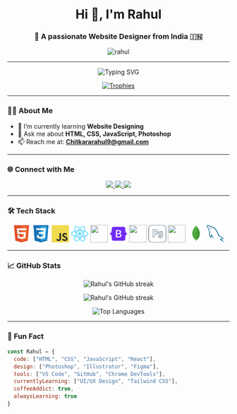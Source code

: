 <!-- Header Section -->
<h1 align="center">Hi 👋, I'm Rahul</h1>
<h3 align="center">🚀 A passionate Website Designer from India 🇮🇳</h3>

<p align="center">
  <img src="https://komarev.com/ghpvc/?username=rahul&label=Profile%20views&color=0e75b6&style=flat" alt="rahul" />
</p>

---

<!-- Animated Typing Section -->
<p align="center">
  <img src="https://readme-typing-svg.herokuapp.com?font=Fira+Code&size=22&duration=2000&pause=1000&color=00ADB5&center=true&vCenter=true&width=435&lines=Frontend+Developer;UI%2FUX+Enthusiast;Loves+Clean+Code;Always+Learning..." alt="Typing SVG" />
</p>

<!-- GitHub Trophies -->
<p align="center">
  <a href="https://github.com/ryo-ma/github-profile-trophy">
    <img src="https://github-profile-trophy.vercel.app/?username=rahul&theme=radical&margin-w=10&no-frame=true" alt="Trophies" />
  </a>
</p>

---

### 🙋‍♂️ About Me

- 🔭 I’m currently learning **Website Designing**
- 💬 Ask me about **HTML, CSS, JavaScript, Photoshop**
- 📫 Reach me at: **Chitkararahul9@gmail.com**

---

### 🌐 Connect with Me

<p align="center">
  <a href="https://linkedin.com/in/rahul chitkara" target="_blank">
    <img src="https://img.shields.io/badge/LinkedIn-0077B5.svg?style=for-the-badge&logo=linkedin&logoColor=white" />
  </a>
  <a href="https://fb.com/rahul chitkara" target="_blank">
    <img src="https://img.shields.io/badge/Facebook-1877F2.svg?style=for-the-badge&logo=facebook&logoColor=white" />
  </a>
  <a href="https://instagram.com/graphicdesigner_2001" target="_blank">
    <img src="https://img.shields.io/badge/Instagram-E4405F.svg?style=for-the-badge&logo=instagram&logoColor=white" />
  </a>
</p>

---

### 🛠️ Tech Stack

<p align="center">
  <img src="https://raw.githubusercontent.com/devicons/devicon/master/icons/html5/html5-original.svg" width="40" height="40" />
  <img src="https://raw.githubusercontent.com/devicons/devicon/master/icons/css3/css3-original.svg" width="40" height="40" />
  <img src="https://raw.githubusercontent.com/devicons/devicon/master/icons/javascript/javascript-original.svg" width="40" height="40" />
  <img src="https://raw.githubusercontent.com/devicons/devicon/master/icons/react/react-original.svg" width="40" height="40" />
  <img src="https://www.vectorlogo.zone/logos/tailwindcss/tailwindcss-icon.svg" width="40" height="40" />
  <img src="https://raw.githubusercontent.com/devicons/devicon/master/icons/bootstrap/bootstrap-plain.svg" width="40" height="40" />
  <img src="https://www.vectorlogo.zone/logos/figma/figma-icon.svg" width="40" height="40" />
  <img src="https://raw.githubusercontent.com/devicons/devicon/master/icons/photoshop/photoshop-line.svg" width="40" height="40" />
  <img src="https://www.vectorlogo.zone/logos/adobe_illustrator/adobe_illustrator-icon.svg" width="40" height="40" />
  <img src="https://raw.githubusercontent.com/devicons/devicon/master/icons/mongodb/mongodb-original.svg" width="40" height="40" />
  <img src="https://raw.githubusercontent.com/devicons/devicon/master/icons/mysql/mysql-original.svg" width="40" height="40" />
</p>

---

### 📈 GitHub Stats

<p align="center">
  <img src="https://github-readme-streak-stats.herokuapp.com/?user=rahul&theme=tokyonight&hide_border=true" alt="Rahul's GitHub streak" />
</p>
<p align="center">
  <img src="https://github-readme-stats.vercel.app/api?username=rahulchitkara9&show_icons=true&locale=en" alt="Rahul's GitHub streak" />
</p>

<p align="center">
  <img src="https://github-readme-stats.vercel.app/api/top-langs/?username=rahul&layout=compact&theme=tokyonight&hide_border=true" alt="Top Languages" />
</p>

---

### 🎯 Fun Fact

```javascript
const Rahul = {
  code: ["HTML", "CSS", "JavaScript", "React"],
  design: ["Photoshop", "Illustrator", "Figma"],
  tools: ["VS Code", "GitHub", "Chrome DevTools"],
  currentlyLearning: ["UI/UX Design", "Tailwind CSS"],
  coffeeAddict: true,
  alwaysLearning: true
}
